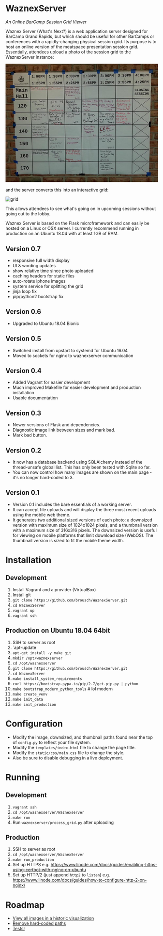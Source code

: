 # WaznexServer #

*An Online BarCamp Session Grid Viewer*

Waznex Server (What's Next?) is a web application server designed for BarCamp Grand Rapids, but which should be useful for other BarCamps or conferences with a rapidly-changing physical session grid. Its purpose is to host an online version of the meatspace presentation session grid. Essentially, attendees upload a photo of the session grid to the WaznexServer instance:

![photo](assets/photo.jpg)

and the server converts this into an interactive grid:

![grid](assets/grid.png)

This allows attendees to see what's going on in upcoming sessions without going out to the lobby.

Waznex Server is based on the Flask microframework and can easily be hosted on a Linux or OSX server. I currently recommend running in production on an Ubuntu 18.04 with at least 1GB of RAM.

## Version 0.7 ##

- responsive full width display
- UI & wording updates
- show relative time since photo uploaded
- caching headers for static files
- auto-rotate iphone images
- system service for splitting the grid
- jinja loop fix
- pip/python2 bootstrap fix

## Version 0.6 ##

- Upgraded to Ubuntu 18.04 Bionic

## Version 0.5 ##

- Switched install from upstart to systemd for Ubuntu 16.04
- Moved to sockets for nginx to waznexserver communication

## Version 0.4 ##

- Added Vagrant for easier development
- Much improved Makefile for easier development and production installation
- Usable documentation

## Version 0.3 ##

- Newer versions of Flask and dependencies.
- Diagnostic image link between sizes and mark bad.
- Mark bad button.

## Version 0.2 ##

- It now has a database backend using SQLAlchemy instead of the thread-unsafe global list. This has only been tested with Sqlite so far.
- You can now control how many images are shown on the main page - it's no longer hard-coded to 3.

## Version 0.1 ##

- Version 0.1 includes the bare essentials of a working server.
- It can accept file uploads and will display the three most recent uploads using the mobile web theme.
- It generates two additional sized versions of each photo: a downsized version with maximum size of 1024x1024 pixels, and a thumbnail version with a maximum size of 316x316 pixels. The downsized version is useful for viewing on mobile platforms that limit download size (WebOS).  The thumbnail version is sized to fit the mobile theme width.

# Installation

## Development

1. Install Vagrant and a provider (VirtualBox)
2. Install git
3. `git clone https://github.com/brousch/WaznexServer.git`
4. `cd WaznexServer`
5. `vagrant up`
6. `vagrant ssh`

## Production on Ubuntu 18.04 64bit

1. SSH to server as root
2. `apt-update
3. `apt-get install -y make git`
4. `mkdir /opt/waznexserver`
5. `cd /opt/waznexserver`
6. `git clone https://github.com/brousch/WaznexServer.git`
7. `cd WaznexServer`
8. `make install_system_requirements`
9. `curl https://bootstrap.pypa.io/pip/2.7/get-pip.py | python`
10. `make bootstrap_modern_python_tools`  # lol modern
11. `make create_venv`
12. `make init_data`
13. `make init_production`

# Configuration

- Modify the image, downsized, and thumbnail paths found near the top of `config.py` to reflect your file system.
- Modify the `templates/index.html` file to change the page title.
- Modify the `static/css/main.css` file to change the style.
- Also be sure to disable debugging in a live deployment.

# Running

## Development

1. `vagrant ssh`
2. `cd /opt/waznexserver/Waznexserver`
3. `make run`
4. Run `waznexserver/process_grid.py` after uploading

## Production

1. SSH to server as root
2. `cd /opt/waznexserver/WaznexServer`
3. `make run_production`
4. Set up HTTPS e.g. https://www.linode.com/docs/guides/enabling-https-using-certbot-with-nginx-on-ubuntu
5. Set up HTTP/2 (just append `http2` to `listen`) e.g. https://www.linode.com/docs/guides/how-to-configure-http-2-on-nginx/

# Roadmap

- [View all images in a historic visualization][1]
- [Remove hard-coded paths][2]
- [Tests!][3]


[1]:https://github.com/brousch/WaznexServer/issues/3
[2]:https://github.com/brousch/WaznexServer/issues/7
[3]:https://github.com/brousch/WaznexServer/issues/11
